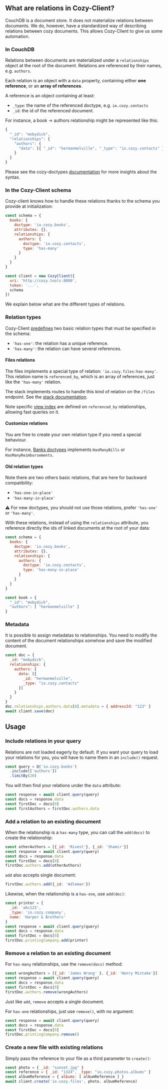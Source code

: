 ## What are relations in Cozy-Client?

CouchDB is a document store. It does not materialize relations between documents. We do, however, have a standardized way of describing relations between cozy documents. This allows Cozy-Client to give us some automation.

### In CouchDB

Relations between documents are materialized under a `relationships` object at the root of the document. Relations are referenced by their names, e.g. `authors`.

Each relation is an object with a `data` property, containing either **one reference**, or an **array of references**.

A reference is an object containing at least:
* `_type`:  the name of the referenced doctype, e.g. `io.cozy.contacts`
* `_id`:  the id of the referenced document.

For instance, a book -> authors relationship might be represented like this:
```javascript
{
  "_id": "mobydick",
  "relationships": {
    "authors": {
      "data": [{ "_id": "hermanmelville", "_type": "io.cozy.contacts" }]
    }
  }
}
```

Please see the cozy-doctypes [documentation](https://github.com/cozy/cozy-doctypes/#relationships) for more insights about the syntax.


### In the Cozy-Client schema

Cozy-client knows how to handle these relations thanks to the schema you provide at initialization:

```javascript
const schema = {
  books: {
    doctype: 'io.cozy.books',
    attributes: {},
    relationships: {
      authors: {
        doctype: 'io.cozy.contacts',
        type: 'has-many'
      }
    }
  }
}

const client = new CozyClient({
  uri: 'http://cozy.tools:8080',
  token: '...',
  schema
})
```

We explain below what are the different types of relations.

### Relation types

Cozy-Client [predefines](https://github.com/cozy/cozy-client/blob/master/packages/cozy-client/src/associations/helpers.js) two basic relation types that must be specified in the schema:

- `'has-one'`: the relation has a unique reference.
- `'has-many'`: the relation can have several references.


#### Files relations

The files implements a special type of relation: `'io.cozy.files:has-many'`. This relation name is `referenced_by`, which is an array of references, just like the `'has-many'` relation.

The stack implements routes to handle this kind of relation on the `/files` endpoint. See the [stack documentation](https://docs.cozy.io/en/cozy-stack/references-docs-in-vfs/).

Note specific [view index](https://docs.cozy.io/en/tutorials/data/queries/#usage-example-references) are defined on `referenced_by` relationships, allowing fast queries on it.


#### Customize relations

You are free to create your own relation type if you need a special behaviour.

For instance, [Banks doctypes](https://github.com/cozy/cozy-banks/blob/master/src/doctypes.js) implements `HasManyBills` or `HasManyReimbursements`.

#### Old relation types

Note there are two others basic relations, that are here for backward compatibility:

- `'has-one-in-place'`
- `'has-many-in-place'`

⚠️ For new doctypes, you should not use those relations, prefer `'has-one'` or `'has-many'`.

With these relations, instead of using the `relationships` attribute, you reference directly the ids of linked documents at the root of your data:

```javascript
const schema = {
  books: {
    doctype: 'io.cozy.books',
    attributes: {},
    relationships: {
      authors: {
        doctype: 'io.cozy.contacts',
        type: 'has-many-in-place'
      }
    }
  }
}
```

```javascript
const book = {
  "_id": "mobydick",
  "authors": [ "hermanmelville" ]
}
```

### Metadata

It is possible to assign metadatas to relationships. You need to modify the content of the document relationships somehow and save the modified document.

```javascript
const doc = {
  _id: "mobydick",
  relationships: {
    authors: {
      data: [{
        _id: "hermanmelville",
        _type: "io.cozy.contacts"
      }]
    }
  }
}
doc.relationships.authors.data[0].metadata = { addressId: "123" }
await client.save(doc)
```

## Usage

### Include relations in your query

Relations are not loaded eagerly by default. If you want your query to load your relations for you, you will have to name them in an `include()` request.

```javascript
const query = Q('io.cozy.books')
  .include(['authors'])
  .limitBy(20)
```

You will then find your relations under the `data` attribute:

```javascript
const response = await client.query(query)
const docs = response.data
const firstDoc = docs[0]
const firstAuthors = firstDoc.authors.data
```

### Add a relation to an existing document

When the relationship is a `has-many` type, you can call the `add(docs)` to create the relationship:

```javascript
const otherAuthors = [{_id: 'Rivest'}, {_id: 'Shamir'}]
const response = await client.query(query)
const docs = response.data
const firstDoc = docs[0]
firstDoc.authors.add(otherAuthors)
```

`add` also accepts single document:

```javascript
firstDoc.authors.add({_id: 'Adleman'})
```

Likewise, when the relationship is a `has-one`, use `add(doc)`:

```javascript
const printer = {
  _id: 'abc123',
  _type: 'io.cozy.company',
  name: 'Harper & Brothers'
}
const response = await client.query(query)
const docs = response.data
const firstDoc = docs[0]
firstDoc.printingCompany.add(printer)
```

### Remove a relation to an existing document

For `has-many` relationships, use the `remove(docs)` method:

```javascript
const wrongAuthors = [{_id: 'James Wrong' }, {_id: 'Henry Mistake'}]
const response = await client.query(query)
const docs = response.data
const firstDoc = docs[0]
firstDoc.authors.remove(wrongAuthors)
```

Just like `add`, `remove` accepts a single document.

For `has-one` relationships, just use `remove()`, with no argument:


```javascript
const response = await client.query(query)
const docs = response.data
const firstDoc = docs[0]
firstDoc.printingCompany.remove()
```

### Create a new file with existing relations

Simply pass the reference to your file as a third parameter to `create()`:

```javascript
const photo = { _id: "sunset.jpg" }
const reference = { _id: "1324", _type: "io.cozy.photos.albums" }
const albumReference = { albums: [ albumReference ] }
await client.create('io.cozy.files', photo, albumReference)
```
